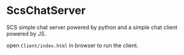 # ScsChatServer
SCS simple chat server powered by python and a simple chat client powered by JS.

open `Client/index.html` in browser to run the client.
